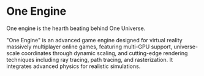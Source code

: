 # One Engine

One engine is the hearth beating behind One Universe.

"One Engine" is an advanced game engine designed for virtual reality massively multiplayer online games, featuring multi-GPU support, universe-scale coordinates through dynamic scaling, and cutting-edge rendering techniques including ray tracing, path tracing, and rasterization. It integrates advanced physics for realistic simulations.
